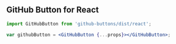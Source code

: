 GitHub Button for React
-----------------------

``` jsx
import GitHubButton from 'github-buttons/dist/react';

var githubButton = <GitHubButton {...props}></GitHubButton>;
```
